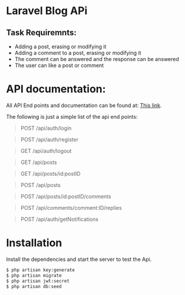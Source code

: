 # Laravel Blog APi


## Task Requiremnts:
- Adding a post, erasing or modifying it
- Adding a comment to a post, erasing or modifying it
- The comment can be answered and the response can be answered
- The user can like a post or comment

# API documentation:
All API End points and documentation can be found at:
[This link](https://elements.getpostman.com/redirect?entityId=22137553-47c44bca-ffd4-4ee5-b9fa-9aa8f73ba5ed&entityType=collection).

The following is just a simple list of the api end points:

>POST /api/auth/login

>POST /api/auth/register

>GET  /api/auth/logout

>GET  /api/posts

>GET  /api/posts/id:postID

>POST /api/posts

>POST /api/posts/id:postID/comments

>POST /api/comments/comment:ID/replies

>POST /api/auth/getNotifications

# Installation

Install the dependencies and start the server to test the Api.

```sh
$ php artisan key:generate
$ php artisan migrate
$ php artisan jwt:secret 
$ php artisan db:seed
```

